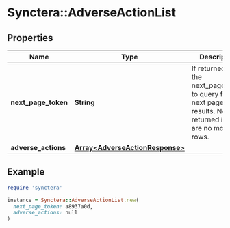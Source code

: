 # Synctera::AdverseActionList

## Properties

| Name | Type | Description | Notes |
| ---- | ---- | ----------- | ----- |
| **next_page_token** | **String** | If returned, use the next_page_token to query for the next page of results. Not returned if there are no more rows. | [optional] |
| **adverse_actions** | [**Array&lt;AdverseActionResponse&gt;**](AdverseActionResponse.md) |  |  |

## Example

```ruby
require 'synctera'

instance = Synctera::AdverseActionList.new(
  next_page_token: a8937a0d,
  adverse_actions: null
)
```

